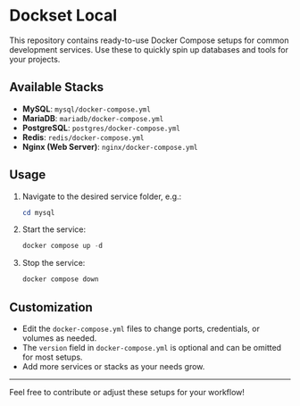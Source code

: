 # Dockset Local

This repository contains ready-to-use Docker Compose setups for common development services. Use these to quickly spin up databases and tools for your projects.

## Available Stacks

- **MySQL**: `mysql/docker-compose.yml`
- **MariaDB**: `mariadb/docker-compose.yml`
- **PostgreSQL**: `postgres/docker-compose.yml`
- **Redis**: `redis/docker-compose.yml`
- **Nginx (Web Server)**: `nginx/docker-compose.yml`

## Usage

1. Navigate to the desired service folder, e.g.:
   ```powershell
   cd mysql
   ```
2. Start the service:
   ```powershell
   docker compose up -d
   ```
3. Stop the service:
   ```powershell
   docker compose down
   ```


## Customization
- Edit the `docker-compose.yml` files to change ports, credentials, or volumes as needed.
- The `version` field in `docker-compose.yml` is optional and can be omitted for most setups.
- Add more services or stacks as your needs grow.

---

Feel free to contribute or adjust these setups for your workflow!
